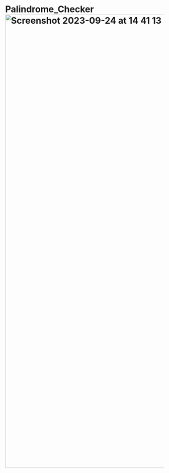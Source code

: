 # Palindrome_Checker<img width="1437" alt="Screenshot 2023-09-24 at 14 41 13" src="https://github.com/XanderSheppard/Palindrome_Checker/assets/47575011/039cc5f7-a2f5-4f31-bf83-21ec1f7b122a">
